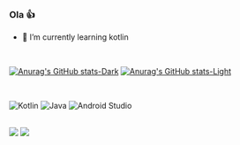 ### Ola 👍

- 🌱 I’m currently learning kotlin

<br>

[![Anurag's GitHub stats-Dark](https://github-readme-stats.vercel.app/api?username=joaomouratocn&show_icons=true&theme=transparent#gh-dark-mode-only)](https://github.com/anuraghazra/github-readme-stats#gh-dark-mode-only)
[![Anurag's GitHub stats-Light](https://github-readme-stats.vercel.app/api?username=joaomouratocn&show_icons=true&theme=default#gh-light-mode-only)](https://github.com/anuraghazra/github-readme-stats#gh-light-mode-only)

<br>

 ![Kotlin](https://img.shields.io/badge/kotlin-%237F52FF.svg?style=for-the-badge&logo=kotlin&logoColor=white)
 ![Java](https://img.shields.io/badge/java-%23ED8B00.svg?style=for-the-badge&logo=java&logoColor=white)
 ![Android Studio](https://img.shields.io/badge/Android%20Studio-3DDC84.svg?style=for-the-badge&logo=android-studio&logoColor=white)

 <br>

<div>
    <a href="https://br.linkedin.com/in/jo%C3%A3o-mourato-48b7bb1b9" target="_blank"><img src="https://img.shields.io/badge/-LinkedIn-%230077B5?style=for-the-badge&logo=linkedin&logoColor=white" target="_blank"></a>
  <a href = "mailto:joaomouratocn@gmail.com"><img src="https://img.shields.io/badge/-Gmail-%23333?style=for-the-badge&logo=gmail&logoColor=white" target="_blank"></a>
 </div>
